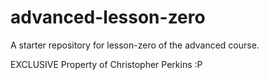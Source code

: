 # advanced-lesson-zero

A starter repository for lesson-zero of the advanced course.

EXCLUSIVE Property of Christopher Perkins :P
